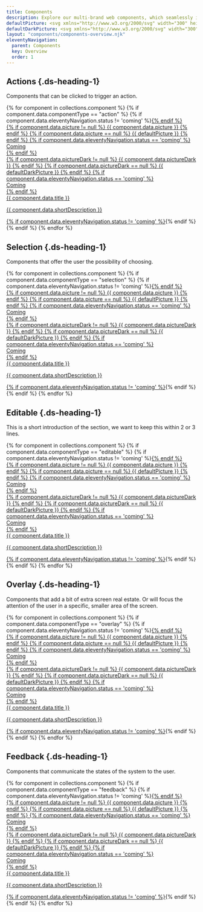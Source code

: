 ```yaml
---
title: Components
description: Explore our multi-brand web components, which seamlessly integrate with any JavaScript framework. Whether you're a developer or designer, these components provide the flexibility and compatibility required to develop your educational product with ease.
defaultPicture: <svg xmlns="http://www.w3.org/2000/svg" width="300" height="200" fill="none" aria-labelledby="pocTitle pocDesc" role="img"><title id="pocTitle">Illustration of coming component.</title><desc id="pocDesc">An illustrated coming component representing coming component card.</desc><path stroke="#737373" d="M145.806 113.006c.728-2.797 1.936-5.399 3.21-7.974.039-.081.067-.165.099-.248.189-.236.382-.468.566-.706 1.514-1.958 2.884-4.02 4.204-6.1057 1.384-2.1851 2.991-4.1971 4.516-6.2725 1.112-1.5119 2.397-2.8937 3.567-4.3645 2.398-3.0158 4.896-5.9454 7.589-8.7008.836-.8552 1.568-1.808 2.513-2.5641 1.099-.8793 2.203-1.7656 3.104-2.8642.048-.0571.106-.1113.168-.1523.584-.3851.594-.4407.148-.9874.55-.0092.758-.5093 1.099-.7975 1.826-1.5478 3.404-3.3529 5.149-4.9844 2.23-2.0844 4.53-4.088 6.963-5.94 2.491-1.8927 4.798-4.002 7.153-6.0581 1.946-1.6982 3.874-3.4157 6.022-4.8715 2.304-1.5607 4.338-3.4799 6.618-5.0748 1.897-1.3267 3.811-2.6207 5.813-3.7929 1.188-.6958 2.371-1.4081 3.578-2.0662 2.005-1.0937 4.095-2.0171 6.29-2.6757 1.098-.3292 2.172-.7963 3.295-.9745 1.164-.1866 2.406-.3261 3.465.5098.149.1176.275.2344.349.4053.325.739.509 1.5138.58 2.3167.035.3898.106.7781.138 1.168.151 1.8646-.225 3.6605-.682 5.4547-.531 2.0865-1.514 3.9893-2.367 5.9419-.848 1.9407-1.969 3.7505-2.951 5.6265-1.958 3.7433-4.205 7.3213-6.211 11.0349-.54 1.0002-1.201 1.9184-1.825 2.8652-.722 1.0979-1.363 2.2494-2.087 3.3474-.932 1.4125-1.874 2.8237-2.742 4.2704-1.209 2.0106-2.436 4.007-3.812 5.9042-1.154 1.5921-2.152 3.2882-3.311 4.8739-1.265 1.7321-2.559 3.4437-3.851 5.1568-.528.6988-1.087 1.3738-1.629 2.0647-.052.0674-.07.1617-.105.2434-.408-.1153-.739.0069-1.008.3206-.286.3327-.575.6656-.855 1.0014-1.401 1.6742-2.785 3.3643-4.204 5.0213-.79.921-1.437 1.953-2.259 2.849-.768.838-1.524 1.688-2.244 2.568-1.429 1.749-2.835 3.51-4.467 5.085-1.745 1.684-3.345 3.51-5.043 5.243-1.874 1.916-4.086 3.414-6.074 5.186-.808.721-1.696 1.369-2.527 2.073-.226.192-.451.407-.459.745-.604.123-1.007.593-1.517.88-1.569.887-3.067 1.898-4.713 2.639-.47.212-.98.416-1.518.171-.185-.487-.185-1.009-.286-1.513-.283-1.401-.902-2.698-1.259-4.076-.111-.427-.29-.826-.473-1.226-.591-1.283-1.28-2.507-2.077-3.675-1.03-1.509-2.339-2.733-3.953-3.552-3.039-1.546-6.246-2.571-9.684-2.747l-.003-.002Z"/><path stroke="#737373" d="M155.489 115.753c-3.039-1.547-6.246-2.571-9.684-2.747l-.003-.003c-.361.008-.722.012-1.084.018-.396.007-.792.016-1.188.036-4.01.214-7.84 1.185-11.501 2.816-1.831.816-3.61 1.74-5.114 3.101-1.245 1.124-2.229 2.481-3.242 3.803-1.67 2.185-2.607 4.739-3.53 7.293-.101.281-.182.569-.263.856-.141.499-.282.998-.526 1.46l.002.004c-.214.321-.34.677-.434 1.046-.274 1.069-.286 2.19-.661 3.242-.155.436-.26.889-.365 1.342l-.218.942c-.443 1.91-.886 3.825-1.63 5.636-1.504 3.663-3.742 6.851-6.593 9.609-.516.499-1.019 1.009-1.522 1.52-.955.969-1.911 1.938-2.946 2.823-.2.171-.322.395-.063.616.208.179.412.362.629.531.139.11.284.213.438.307 3.718 2.244 7.739 3.55 12.049 4.077 3.262.4 6.518.607 9.799.412.824-.048 1.645-.115 2.465-.197.566-.057 1.132-.122 1.697-.193.319-.039.637-.078.956-.116.974-.117 1.949-.234 2.916-.397 3.243-.547 6.315-1.685 9.382-2.822l.007-.003c1.987-.735 3.78-1.842 5.578-2.953l.385-.237c1.782-1.098 3.327-2.429 4.661-4.018.623-.741 1.186-1.532 1.787-2.292 1.181-1.493 2.147-3.118 2.953-4.839l-.002-.004c.205-.184.356-.407.49-.642.053-.094.103-.189.152-.285.405-.779.658-1.612.911-2.445.108-.353.215-.707.334-1.057.978-2.87 1.302-5.833 1.264-8.849-.014-1.121-.065-2.239-.238-3.349-.184-.487-.183-1.01-.286-1.513-.16-.79-.426-1.547-.691-2.304-.206-.585-.411-1.171-.568-1.772-.062-.238-.144-.467-.237-.692-.074-.18-.155-.356-.236-.534-.591-1.283-1.28-2.507-2.077-3.675-1.03-1.509-2.339-2.731-3.953-3.552Z" clip-rule="evenodd"/><path fill="#737373" d="M109.454 154.208c2.139-2.069 3.932-4.38 5.33-6.951-.014.026-.028.053-.043.079.003.218.043.367.135.466.108.117.289.163.566.17 1.825.045 3.61.285 5.35.891 2.311.805 4.497 1.813 6.353 3.447.803.707 1.42 1.563 2.039 2.421l.003.003.129.179c1.158 1.599 2.489 3.03 4.229 4.009 1.163.653 2.381 1.157 3.747 1.233.935.052 1.849.285 2.768.461.133.025.266.052.399.079l.219.044c.61.126 1.222.251 1.847.298.528.04 1.047-.067 1.574-.063.114.001.221.019.328.037l.01.001.111.018.707-.262c-3.068 1.137-6.139 2.275-9.382 2.822-.967.163-1.942.28-2.917.397-.318.039-.637.077-.955.117-.566.071-1.131.135-1.697.192-.82.082-1.642.149-2.465.197-3.281.195-6.538-.012-9.799-.411-4.31-.527-8.331-1.834-12.049-4.078-.154-.094-.299-.197-.439-.306-.158-.125-.31-.256-.461-.387l-.167-.144c-.259-.222-.138-.446.063-.617 1.035-.885 1.991-1.854 2.945-2.823.504-.511 1.007-1.021 1.522-1.519Z"/><path stroke="#737373" d="M105.925 158.861c-17.0822.56-33.7257-2.8-40.6843-18.471-8.4759-19.092-.0006-50.1274 30.2191-50.1274.4063 0 .793.1914 1.0392 0 1.0938.1914 2.1604-.2601 2.1604-2.0511 0-20.346 13.6186-36.5354 34.8396-39.8171 23.537-3.6395 41.474 8.6729 46.359 19.7262m35.025 7.0586c14.5 6.25 25.357 27.2718 22.535 47.3808-3.565 25.4-23.034 32.243-37.756 33.05-14.521.796-28.976-2.317-43.466-2.325"/></svg>
defaultDarkPicture: <svg xmlns="http://www.w3.org/2000/svg" width="300" height="200" fill="none" aria-labelledby="pocDarkTitle pocDarkDesc" role="img"><title id="pocDarkTitle">Illustration of coming component.</title><desc id="pocDarkDesc">An illustrated coming component representing coming component card.</desc><path stroke="#BCBCBC" d="M145.806 113.006c.728-2.797 1.936-5.399 3.21-7.974.039-.081.067-.165.099-.248.189-.236.382-.468.566-.706 1.514-1.958 2.884-4.02 4.204-6.1057 1.384-2.1851 2.991-4.1971 4.516-6.2725 1.112-1.5119 2.397-2.8937 3.567-4.3645 2.398-3.0158 4.896-5.9454 7.589-8.7008.836-.8552 1.568-1.808 2.513-2.5641 1.099-.8793 2.203-1.7656 3.104-2.8642.048-.0571.106-.1113.168-.1523.584-.3851.594-.4407.148-.9874.55-.0092.758-.5093 1.099-.7975 1.826-1.5478 3.404-3.3529 5.149-4.9844 2.23-2.0844 4.53-4.088 6.963-5.94 2.491-1.8927 4.798-4.002 7.153-6.0581 1.946-1.6982 3.874-3.4157 6.022-4.8715 2.304-1.5607 4.338-3.4799 6.618-5.0748 1.897-1.3267 3.811-2.6207 5.813-3.7929 1.188-.6958 2.371-1.4081 3.578-2.0662 2.005-1.0937 4.095-2.0171 6.29-2.6757 1.098-.3292 2.172-.7963 3.295-.9745 1.164-.1866 2.406-.3261 3.465.5098.149.1176.275.2344.349.4053.325.739.509 1.5138.58 2.3167.035.3898.106.7781.138 1.168.151 1.8646-.225 3.6605-.682 5.4547-.531 2.0865-1.514 3.9893-2.367 5.9419-.848 1.9407-1.969 3.7505-2.951 5.6265-1.958 3.7433-4.205 7.3213-6.211 11.0349-.54 1.0002-1.201 1.9184-1.825 2.8652-.722 1.0979-1.363 2.2494-2.087 3.3474-.932 1.4125-1.874 2.8237-2.742 4.2704-1.209 2.0106-2.436 4.007-3.812 5.9042-1.154 1.5921-2.152 3.2882-3.311 4.8739-1.265 1.7321-2.559 3.4437-3.851 5.1568-.528.6988-1.087 1.3738-1.629 2.0647-.052.0674-.07.1617-.105.2434-.408-.1153-.739.0069-1.008.3206-.286.3327-.575.6656-.855 1.0014-1.401 1.6742-2.785 3.3643-4.204 5.0213-.79.921-1.437 1.953-2.259 2.849-.768.838-1.524 1.688-2.244 2.568-1.429 1.749-2.835 3.51-4.467 5.085-1.745 1.684-3.345 3.51-5.043 5.243-1.874 1.916-4.086 3.414-6.074 5.186-.808.721-1.696 1.369-2.527 2.073-.226.192-.451.407-.459.745-.604.123-1.007.593-1.517.88-1.569.887-3.067 1.898-4.713 2.639-.47.212-.98.416-1.518.171-.185-.487-.185-1.009-.286-1.513-.283-1.401-.902-2.698-1.259-4.076-.111-.427-.29-.826-.473-1.226-.591-1.283-1.28-2.507-2.077-3.675-1.03-1.509-2.339-2.733-3.953-3.552-3.039-1.546-6.246-2.571-9.684-2.747l-.003-.002Z"/><path stroke="#BCBCBC" d="M155.489 115.753c-3.039-1.547-6.246-2.571-9.684-2.747l-.003-.003c-.361.008-.722.012-1.084.018-.396.007-.792.016-1.188.036-4.01.214-7.84 1.185-11.501 2.816-1.831.816-3.61 1.74-5.114 3.101-1.245 1.124-2.229 2.481-3.242 3.803-1.67 2.185-2.607 4.739-3.53 7.293-.101.281-.182.569-.263.856-.141.499-.282.998-.526 1.46l.002.004c-.214.321-.34.677-.434 1.046-.274 1.069-.286 2.19-.661 3.242-.155.436-.26.889-.365 1.342l-.218.942c-.443 1.91-.886 3.825-1.63 5.636-1.504 3.663-3.742 6.851-6.593 9.609-.516.499-1.019 1.009-1.522 1.52-.955.969-1.911 1.938-2.946 2.823-.2.171-.322.395-.063.616.208.179.412.362.629.531.139.11.284.213.438.307 3.718 2.244 7.739 3.55 12.049 4.077 3.262.4 6.518.607 9.799.412.824-.048 1.645-.115 2.465-.197.566-.057 1.132-.122 1.697-.193.319-.039.637-.078.956-.116.974-.117 1.949-.234 2.916-.397 3.243-.547 6.315-1.685 9.382-2.822l.007-.003c1.987-.735 3.78-1.842 5.578-2.953l.385-.237c1.782-1.098 3.327-2.429 4.661-4.018.623-.741 1.186-1.532 1.787-2.292 1.181-1.493 2.147-3.118 2.953-4.839l-.002-.004c.205-.184.356-.407.49-.642.053-.094.103-.189.152-.285.405-.779.658-1.612.911-2.445.108-.353.215-.707.334-1.057.978-2.87 1.302-5.833 1.264-8.849-.014-1.121-.065-2.239-.238-3.349-.184-.487-.183-1.01-.286-1.513-.16-.79-.426-1.547-.691-2.304-.206-.585-.411-1.171-.568-1.772-.062-.238-.144-.467-.237-.692-.074-.18-.155-.356-.236-.534-.591-1.283-1.28-2.507-2.077-3.675-1.03-1.509-2.339-2.731-3.953-3.552Z" clip-rule="evenodd"/><path fill="#BCBCBC" d="M109.454 154.208c2.139-2.069 3.932-4.38 5.33-6.951-.014.026-.028.053-.043.079.003.218.043.367.135.466.108.117.289.163.566.17 1.825.045 3.61.285 5.35.891 2.311.805 4.497 1.813 6.353 3.447.803.707 1.42 1.563 2.039 2.421l.003.003.129.179c1.158 1.599 2.489 3.03 4.229 4.009 1.163.653 2.381 1.157 3.747 1.233.935.052 1.849.285 2.768.461.133.025.266.052.399.079l.219.044c.61.126 1.222.251 1.847.298.528.04 1.047-.067 1.574-.063.114.001.221.019.328.037l.01.001.111.018.707-.262c-3.068 1.137-6.139 2.275-9.382 2.822-.967.163-1.942.28-2.917.397-.318.039-.637.077-.955.117-.566.071-1.131.135-1.697.192-.82.082-1.642.149-2.465.197-3.281.195-6.538-.012-9.799-.411-4.31-.527-8.331-1.834-12.049-4.078-.154-.094-.299-.197-.439-.306-.158-.125-.31-.256-.461-.387l-.167-.144c-.259-.222-.138-.446.063-.617 1.035-.885 1.991-1.854 2.945-2.823.504-.511 1.007-1.021 1.522-1.519Z"/><path stroke="#BCBCBC" d="M105.925 158.861c-17.0822.56-33.7257-2.8-40.6843-18.471-8.4759-19.092-.0006-50.1274 30.2191-50.1274.4063 0 .793.1914 1.0392 0 1.0938.1914 2.1604-.2601 2.1604-2.0511 0-20.346 13.6186-36.5354 34.8396-39.8171 23.537-3.6395 41.474 8.6729 46.359 19.7262m35.025 7.0586c14.5 6.25 25.357 27.2718 22.535 47.3808-3.565 25.4-23.034 32.243-37.756 33.05-14.521.796-28.976-2.317-43.466-2.325"/></svg>
layout: "components/components-overview.njk"
eleventyNavigation:
  parent: Components
  key: Overview
  order: 1
---
```

<div class="ds-components__content-wrapper">

## Actions {.ds-heading-1}

Components that can be clicked to trigger an action.

<section class="ds-components__cards">
{% for component in collections.component %}
{% if component.data.componentType == "action" %}
{% if component.data.eleventyNavigation.status != 'coming' %}<a href="{{ component.url | url }}">{% endif %}
  <div class="component-card {% if component.data.eleventyNavigation.status == 'coming' %}component-card--disabled{% endif %}">
    <div class="component-card__picture">
      {% if component.data.picture != null %}
        {{ component.data.picture }}
      {% endif %}
      {% if component.data.picture == null %}
        {{ defaultPicture }}
      {% endif %}
      {% if component.data.eleventyNavigation.status == 'coming' %}
        <div class="ds-badge">Coming</div>
      {% endif %}
    </div>
    <div class="component-card__picture--dark">
      {% if component.data.pictureDark != null %}
        {{ component.data.pictureDark }}
      {% endif %}
      {% if component.data.pictureDark == null %}
        {{ defaultDarkPicture }}
      {% endif %}
      {% if component.data.eleventyNavigation.status == 'coming' %}
        <div class="ds-badge">Coming</div>
      {% endif %}
    </div>
    <div class="header-anchor ds-heading-2">
      {{ component.data.title }}
    </div>
    <p>{{ component.data.shortDescription }}</p>
  </div>
{% if component.data.eleventyNavigation.status != 'coming' %}</a>{% endif %}
{% endif %}
{% endfor %}
</section>


## Selection {.ds-heading-1}

Components that offer the user the possibility of choosing.

<section class="ds-components__cards">
{% for component in collections.component %}
{% if component.data.componentType == "selection" %}
{% if component.data.eleventyNavigation.status != 'coming' %}<a href="{{ component.url | url }}">{% endif %}
  <div class="component-card {% if component.data.eleventyNavigation.status == 'coming' %}component-card--disabled{% endif %}">
    <div class="component-card__picture">
      {% if component.data.picture != null %}
        {{ component.data.picture }}
      {% endif %}
      {% if component.data.picture == null %}
        {{ defaultPicture }}
      {% endif %}
      {% if component.data.eleventyNavigation.status == 'coming' %}
        <div class="ds-badge">Coming</div>
      {% endif %}
    </div>
    <div class="component-card__picture--dark">
      {% if component.data.pictureDark != null %}
        {{ component.data.pictureDark }}
      {% endif %}
      {% if component.data.pictureDark == null %}
        {{ defaultDarkPicture }}
      {% endif %}
      {% if component.data.eleventyNavigation.status == 'coming' %}
        <div class="ds-badge">Coming</div>
      {% endif %}
    </div>
    <div class="header-anchor ds-heading-2">
      {{ component.data.title }}
    </div>
    <p>{{ component.data.shortDescription }}</p>
  </div>
{% if component.data.eleventyNavigation.status != 'coming' %}</a>{% endif %}
{% endif %}
{% endfor %}
</section>

## Editable {.ds-heading-1}

This is a short introduction of the section, we want to keep this within 2 or 3 lines.

<section class="ds-components__cards">
{% for component in collections.component %}
{% if component.data.componentType == "editable" %}
{% if component.data.eleventyNavigation.status != 'coming' %}<a href="{{ component.url | url }}">{% endif %}
  <div class="component-card {% if component.data.eleventyNavigation.status == 'coming' %}component-card--disabled{% endif %}">
    <div class="component-card__picture">
      {% if component.data.picture != null %}
        {{ component.data.picture }}
      {% endif %}
      {% if component.data.picture == null %}
        {{ defaultPicture }}
      {% endif %}
      {% if component.data.eleventyNavigation.status == 'coming' %}
        <div class="ds-badge">Coming</div>
      {% endif %}
    </div>
    <div class="component-card__picture--dark">
      {% if component.data.pictureDark != null %}
        {{ component.data.pictureDark }}
      {% endif %}
      {% if component.data.pictureDark == null %}
        {{ defaultDarkPicture }}
      {% endif %}
      {% if component.data.eleventyNavigation.status == 'coming' %}
        <div class="ds-badge">Coming</div>
      {% endif %}
    </div>
    <div class="header-anchor ds-heading-2">
      {{ component.data.title }}
    </div>
    <p>{{ component.data.shortDescription }}</p>
  </div>
{% if component.data.eleventyNavigation.status != 'coming' %}</a>{% endif %}
{% endif %}
{% endfor %}
</section>

## Overlay {.ds-heading-1}

Components that add a bit of extra screen real estate. Or will focus the attention of the user in a specific, smaller area of the screen.

<section class="ds-components__cards">
{% for component in collections.component %}
{% if component.data.componentType == "overlay" %}
{% if component.data.eleventyNavigation.status != 'coming' %}<a href="{{ component.url | url }}">{% endif %}
  <div class="component-card {% if component.data.eleventyNavigation.status == 'coming' %}component-card--disabled{% endif %}">
    <div class="component-card__picture">
      {% if component.data.picture != null %}
        {{ component.data.picture }}
      {% endif %}
      {% if component.data.picture == null %}
        {{ defaultPicture }}
      {% endif %}
      {% if component.data.eleventyNavigation.status == 'coming' %}
        <div class="ds-badge">Coming</div>
      {% endif %}
    </div>
    <div class="component-card__picture--dark">
      {% if component.data.pictureDark != null %}
        {{ component.data.pictureDark }}
      {% endif %}
      {% if component.data.pictureDark == null %}
        {{ defaultDarkPicture }}
      {% endif %}
      {% if component.data.eleventyNavigation.status == 'coming' %}
        <div class="ds-badge">Coming</div>
      {% endif %}
    </div>
    <div class="header-anchor ds-heading-2">
      {{ component.data.title }}
    </div>
    <p>{{ component.data.shortDescription }}</p>
  </div>
{% if component.data.eleventyNavigation.status != 'coming' %}</a>{% endif %}
{% endif %}
{% endfor %}
</section>

## Feedback {.ds-heading-1}

Components that communicate the states of the system to the user. 

<section class="ds-components__cards">
{% for component in collections.component %}
{% if component.data.componentType == "feedback" %}
{% if component.data.eleventyNavigation.status != 'coming' %}<a href="{{ component.url | url }}">{% endif %}
  <div class="component-card {% if component.data.eleventyNavigation.status == 'coming' %}component-card--disabled{% endif %}">
    <div class="component-card__picture">
      {% if component.data.picture != null %}
        {{ component.data.picture }}
      {% endif %}
      {% if component.data.picture == null %}
        {{ defaultPicture }}
      {% endif %}
      {% if component.data.eleventyNavigation.status == 'coming' %}
        <div class="ds-badge">Coming</div>
      {% endif %}
    </div>
    <div class="component-card__picture--dark">
      {% if component.data.pictureDark != null %}
        {{ component.data.pictureDark }}
      {% endif %}
      {% if component.data.pictureDark == null %}
        {{ defaultDarkPicture }}
      {% endif %}
      {% if component.data.eleventyNavigation.status == 'coming' %}
        <div class="ds-badge">Coming</div>
      {% endif %}
    </div>
    <div class="header-anchor ds-heading-2">
      {{ component.data.title }}
    </div>
    <p>{{ component.data.shortDescription }}</p>
  </div>
{% if component.data.eleventyNavigation.status != 'coming' %}</a>{% endif %}
{% endif %}
{% endfor %}
</section>

</div>
